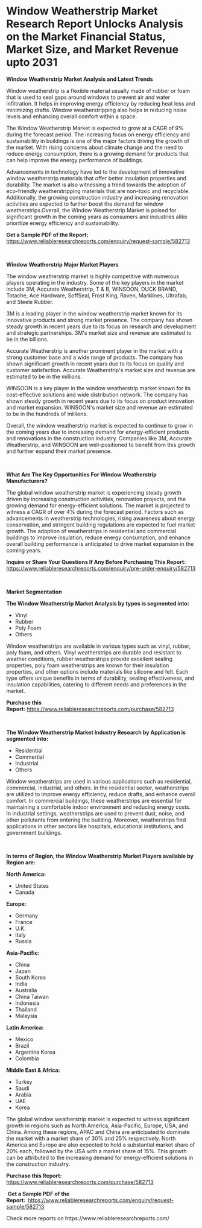 <p><h1>Window Weatherstrip Market Research Report Unlocks Analysis on the Market Financial Status, Market Size, and Market Revenue upto 2031</h1></p><p><strong>Window Weatherstrip Market Analysis and Latest Trends</strong></p>
<p><p>Window weatherstrip is a flexible material usually made of rubber or foam that is used to seal gaps around windows to prevent air and water infiltration. It helps in improving energy efficiency by reducing heat loss and minimizing drafts. Window weatherstripping also helps in reducing noise levels and enhancing overall comfort within a space.</p><p>The Window Weatherstrip Market is expected to grow at a CAGR of 9% during the forecast period. The increasing focus on energy efficiency and sustainability in buildings is one of the major factors driving the growth of the market. With rising concerns about climate change and the need to reduce energy consumption, there is a growing demand for products that can help improve the energy performance of buildings.</p><p>Advancements in technology have led to the development of innovative window weatherstrip materials that offer better insulation properties and durability. The market is also witnessing a trend towards the adoption of eco-friendly weatherstripping materials that are non-toxic and recyclable. Additionally, the growing construction industry and increasing renovation activities are expected to further boost the demand for window weatherstrips.Overall, the Window Weatherstrip Market is poised for significant growth in the coming years as consumers and industries alike prioritize energy efficiency and sustainability.</p></p>
<p><strong>Get a Sample PDF of the Report:&nbsp;</strong> <a href="https://www.reliableresearchreports.com/enquiry/request-sample/582713">https://www.reliableresearchreports.com/enquiry/request-sample/582713</a></p>
<p>&nbsp;</p>
<p><strong>Window Weatherstrip Major Market Players</strong></p>
<p><p>The window weatherstrip market is highly competitive with numerous players operating in the industry. Some of the key players in the market include 3M, Accurate Weatherstrip, T & B, WINSOON, DUCK BRAND, Totache, Ace Hardware, SoffSeal, Frost King, Raven, Marklines, Ultrafab, and Steele Rubber. </p><p>3M is a leading player in the window weatherstrip market known for its innovative products and strong market presence. The company has shown steady growth in recent years due to its focus on research and development and strategic partnerships. 3M's market size and revenue are estimated to be in the billions.</p><p>Accurate Weatherstrip is another prominent player in the market with a strong customer base and a wide range of products. The company has shown significant growth in recent years due to its focus on quality and customer satisfaction. Accurate Weatherstrip's market size and revenue are estimated to be in the millions.</p><p>WINSOON is a key player in the window weatherstrip market known for its cost-effective solutions and wide distribution network. The company has shown steady growth in recent years due to its focus on product innovation and market expansion. WINSOON's market size and revenue are estimated to be in the hundreds of millions.</p><p>Overall, the window weatherstrip market is expected to continue to grow in the coming years due to increasing demand for energy-efficient products and renovations in the construction industry. Companies like 3M, Accurate Weatherstrip, and WINSOON are well-positioned to benefit from this growth and further expand their market presence.</p></p>
<p>&nbsp;</p>
<p><strong>What Are The Key Opportunities For Window Weatherstrip Manufacturers?</strong></p>
<p><p>The global window weatherstrip market is experiencing steady growth driven by increasing construction activities, renovation projects, and the growing demand for energy-efficient solutions. The market is projected to witness a CAGR of over 4% during the forecast period. Factors such as advancements in weatherstrip technologies, rising awareness about energy conservation, and stringent building regulations are expected to fuel market growth. The adoption of weatherstrips in residential and commercial buildings to improve insulation, reduce energy consumption, and enhance overall building performance is anticipated to drive market expansion in the coming years.</p></p>
<p><strong>Inquire or Share Your Questions If Any Before Purchasing This Report:</strong> <a href="https://www.reliableresearchreports.com/enquiry/pre-order-enquiry/582713">https://www.reliableresearchreports.com/enquiry/pre-order-enquiry/582713</a></p>
<p>&nbsp;</p>
<p><strong>Market Segmentation</strong></p>
<p><strong>The Window Weatherstrip Market Analysis by types is segmented into:</strong></p>
<p><ul><li>Vinyl</li><li>Rubber</li><li>Poly Foam</li><li>Others</li></ul></p>
<p><p>Window weatherstrips are available in various types such as vinyl, rubber, poly foam, and others. Vinyl weatherstrips are durable and resistant to weather conditions, rubber weatherstrips provide excellent sealing properties, poly foam weatherstrips are known for their insulation properties, and other options include materials like silicone and felt. Each type offers unique benefits in terms of durability, sealing effectiveness, and insulation capabilities, catering to different needs and preferences in the market.</p></p>
<p><strong>Purchase this Report:&nbsp;</strong><a href="https://www.reliableresearchreports.com/purchase/582713">https://www.reliableresearchreports.com/purchase/582713</a></p>
<p>&nbsp;</p>
<p><strong>The Window Weatherstrip Market Industry Research by Application is segmented into:</strong></p>
<p><ul><li>Residential</li><li>Commertial</li><li>Industrial</li><li>Others</li></ul></p>
<p><p>Window weatherstrips are used in various applications such as residential, commercial, industrial, and others. In the residential sector, weatherstrips are utilized to improve energy efficiency, reduce drafts, and enhance overall comfort. In commercial buildings, these weatherstrips are essential for maintaining a comfortable indoor environment and reducing energy costs. In industrial settings, weatherstrips are used to prevent dust, noise, and other pollutants from entering the building. Moreover, weatherstrips find applications in other sectors like hospitals, educational institutions, and government buildings.</p></p>
<p>&nbsp;</p>
<p><strong>In terms of Region, the Window Weatherstrip Market Players available by Region are:</strong></p>
<p>
    <p> <strong> North America: </strong>
        <ul>
            <li>United States</li>
            <li>Canada</li>
        </ul>
        </p> 
    <p> <strong> Europe: </strong>
        <ul>
            <li>Germany</li>
            <li>France</li>
            <li>U.K.</li>
            <li>Italy</li>
            <li>Russia</li>
        </ul>
        </p> 
    <p> <strong> Asia-Pacific: </strong>
        <ul>
            <li>China</li>
            <li>Japan</li>
            <li>South Korea</li>
            <li>India</li>
            <li>Australia</li>
            <li>China Taiwan</li>
            <li>Indonesia</li>
            <li>Thailand</li>
            <li>Malaysia</li>
        </ul>
        </p> 
    <p> <strong> Latin America: </strong>
        <ul>
            <li>Mexico</li>
            <li>Brazil</li>
            <li>Argentina Korea</li>
            <li>Colombia</li>
        </ul>
        </p> 
    <p> <strong> Middle East & Africa: </strong>
        <ul>
            <li>Turkey</li>
            <li>Saudi</li>
            <li>Arabia</li>
            <li>UAE</li>
            <li>Korea</li>
        </ul>
    </p>
    </p>
<p><p>The global window weatherstrip market is expected to witness significant growth in regions such as North America, Asia-Pacific, Europe, USA, and China. Among these regions, APAC and China are anticipated to dominate the market with a market share of 30% and 25% respectively. North America and Europe are also expected to hold a substantial market share of 20% each, followed by the USA with a market share of 15%. This growth can be attributed to the increasing demand for energy-efficient solutions in the construction industry.</p></p>
<p><strong>Purchase this Report: </strong><a href="https://www.reliableresearchreports.com/purchase/582713">https://www.reliableresearchreports.com/purchase/582713</a></p>
<p>&nbsp;<strong>Get a Sample PDF of the Report:&nbsp;&nbsp;</strong><a href="https://www.reliableresearchreports.com/enquiry/request-sample/582713">https://www.reliableresearchreports.com/enquiry/request-sample/582713</a></p>
<p><strong></strong></p>
<p>Check more reports on https://www.reliableresearchreports.com/</p>